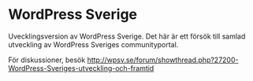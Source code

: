 WordPress Sverige
=================

Uvecklingsversion av WordPress Sverige. Det här är ett försök till samlad utveckling av WordPress Sveriges communityportal. 

För diskussioner, besök http://wpsv.se/forum/showthread.php?27200-WordPress-Sveriges-utveckling-och-framtid
